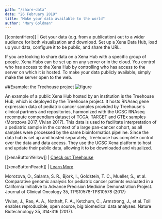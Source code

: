 ```yaml
---
path: "/share-data"
date: "26 February 2019"
title: "Make your data available to the world"
author: "Mary Goldman"
---
```


[[contentHero]]
| Get your data (e.g. from a publication) out to a wider audience for both visualization and download. Set up a Xena Data Hub, load up your data, configure it to be public, and share the URL.

If you are looking to share data on a Xena Hub with a specific group of people. Xena Hubs can be set up on any server or in the cloud. You control who has access to the Xena Hub by controlling who has access to the server on which it is hosted. To make your data publicly available, simply make the server open to the web.

##Example: the Treehouse project
![figure](/images/LG_UCSC_GenomiceInstitute_Treehouse_Logo.png)

An example of a public Xena Hub hosted by an institution is the Treehouse Hub, which is deployed by the Treehouse project. It hosts RNAseq gene expression data of pediatric cancer samples provided by Treehouse's clinical partners and repositories, harmonized with the UCSC RNAseq recompute compendium dataset of TCGA, TARGET and GTEx samples (Morozova 2017, Vivian 2017). This data is used to facilitate interpretation of a pediatric sample in the context of a large pan-cancer cohort, as all samples were processed by the same bioinformatics pipeline. Since the data hub is set up and hosted separately, Treehouse has complete control over the data and data access. They use the UCSC Xena platform to host and update their public data, allowing it to be downloaded and visualized.

[[xenaButtonYellow]]
| [Check out Treehouse](https://treehousegenomics.soe.ucsc.edu)


[[xenaButtonPeach]]
| [Learn More](https://ucsc-xena.gitbook.io/project/local-xena-hub/hubs-for-institutions-collaborations-labs-and-larger-projects)

Morozova, O., Salama, S. R., Bjork, I., Goldstein, T. C., Mueller, S., et al. Comparative genomic analysis for pediatric cancer patients evaluated in a California Initiative to Advance Precision Medicine Demonstration Project. Journal of Clinical Oncology 35, TPS10578-TPS10578 (2017)

Vivian, J., Rao, A. A., Nothaft, F. A., Ketchum, C., Armstrong, J., et al. Toil enables reproducible, open source, big biomedical data analyses. Nature Biotechnology 35, 314-316 (2017).
